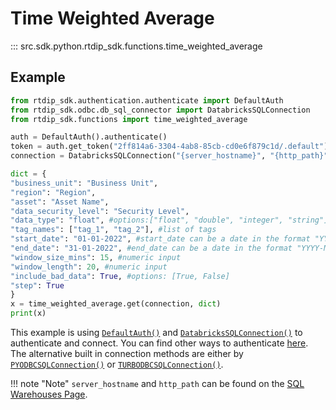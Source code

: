 # Time Weighted Average
::: src.sdk.python.rtdip_sdk.functions.time_weighted_average

## Example

```python
from rtdip_sdk.authentication.authenticate import DefaultAuth
from rtdip_sdk.odbc.db_sql_connector import DatabricksSQLConnection
from rtdip_sdk.functions import time_weighted_average

auth = DefaultAuth().authenticate()
token = auth.get_token("2ff814a6-3304-4ab8-85cb-cd0e6f879c1d/.default").token
connection = DatabricksSQLConnection("{server_hostname}", "{http_path}", token)

dict = {
"business_unit": "Business Unit",
"region": "Region", 
"asset": "Asset Name", 
"data_security_level": "Security Level", 
"data_type": "float", #options:["float", "double", "integer", "string"]
"tag_names": ["tag_1", "tag_2"], #list of tags
"start_date": "01-01-2022", #start_date can be a date in the format "YYYY-MM-DD" or a datetime in the format "YYYY-MM-DDTHH:MM:SS"
"end_date": "31-01-2022", #end_date can be a date in the format "YYYY-MM-DD" or a datetime in the format "YYYY-MM-DDTHH:MM:SS"
"window_size_mins": 15, #numeric input
"window_length": 20, #numeric input
"include_bad_data": True, #options: [True, False]
"step": True
}
x = time_weighted_average.get(connection, dict)
print(x)
```

This example is using [```DefaultAuth()```](authenticate.md) and [```DatabricksSQLConnection()```](db-sql-connector.md) to authenticate and connect. You can find other ways to authenticate [here](authenticate.md). The alternative built in connection methods are either by [```PYODBCSQLConnection()```](pyodbc-sql-connector.md) or [```TURBODBCSQLConnection()```](turbodbc-sql-connector.md).

!!! note "Note"
    </b>```server_hostname``` and ```http_path``` can be found on the [SQL Warehouses Page](../sqlwarehouses/sql-warehouses.md). <br />